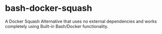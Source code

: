 # bash-docker-squash
A Docker Squash Alternative that uses no external dependencies and works completely using Built-in Bash/Docker functionality.
